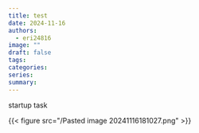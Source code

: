 ```yaml
---
title: test
date: 2024-11-16
authors:
  - eri24816
image: ""
draft: false
tags: 
categories: 
series: 
summary:
---
```

startup task

{{< figure src="/Pasted image 20241116181027.png"  >}}